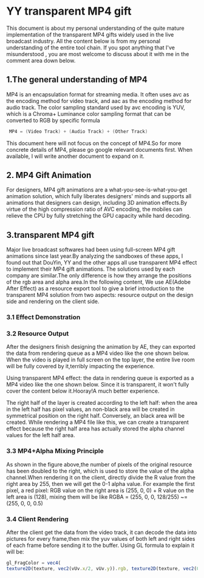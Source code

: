 # YY transparent MP4 gift

This document is about my personal understanding of the quite mature implementation of the transparent MP4 gifts widely used in the live broadcast industry. All the content below is from my personal understanding of the entire tool chain. If you spot anything that I've misunderstood , you are most welcome to discuss about it with me in the comment area down below.


## 1.The general understanding of MP4


MP4 is an encapsulation format for streaming media. It often uses avc as the encoding method for video track, and aac as the encoding method for audio track.  The color sampling standard used by avc encoding is YUV, which is a Chroma+ Luminance color sampling format that can be converted to RGB by specific formula

```c++
 MP4 = (Video Track) + (Audio Track) + (Other Track)
```

This document here will not focus on the concept of MP4.So for more concrete details of MP4, please go google relevant documents first. When available, I will write another document to expand on it.


## 2. MP4 Gift Animation

For designers, MP4 gift animations are a what-you-see-is-what-you-get animation solution, which fully liberates designers' minds and supports all animations that designers can design, including 3D animation effects.By virtue of the high compression ratio of AVC encoding, the mobiles can relieve the CPU by fully stretching the GPU capacity while hard decoding.


## 3.transparent MP4 gift

Major live broadcast softwares had been using full-screen MP4 gift animations since last year.By analyzing the sandboxes of these apps, I found out that DouYin, YY and the other apps all use transparent MP4 effect to implement their MP4 gift animations. The solutions used by each company are similar.The only difference is   how they arrange the positions of the rgb area and alpha area.In the following content, We use AE(Adobe After Effect) as a resource export tool to give a brief introduction to the transparent MP4 solution from two aspects: resource output on the design side and rendering on the client side.

### 3.1 Effect Demonstration
  

### 3.2 Resource Output

After the designers finish designing the animation by AE, they can exported the data from rendering queue as a MP4 video like the one shown below. When the video is played in full screen on the top layer, the entire live room will be fully covered by it,terribly impacting the experience.


Using transparent MP4 effect: the data in rendering queue is exported as a MP4 video like the one shown below. Since it is transparent, it won't fully cover the content below it.Hooray!A much better experience.


The right half of the layer is created according to the left half: when the area in the left half has pixel values, an non-black area will be created in symmetrical position on the right half. Conversely, an black area will be created. While rendering a MP4 file like this, we can create a transparent effect because the right half area has actually stored the alpha channel values for the left half area.

### 3.3 MP4+Alpha Mixing Principle
 
As shown in the figure above,the number of pixels of the original resource has been doubled to the right, which is used to store the value of the alpha channel.When rendering it on the client, directly divide the R value from the right area by 255, then we will get the 0-1 alpha value. For example the first pixel, a red pixel: RGB value on the right area is (255, 0, 0) + R value on the left area is (128), mixing them will be like RGBA = (255, 0, 0, 128/255) ~= (255, 0, 0, 0.5)


### 3.4 Client Rendering

After the client get the data from the video track, it can decode the data into pictures for every frame,then mix the yuv values of both left and right sides of each frame before sending it to the buffer. Using GL formula to explain it will be:

```js
gl_FragColor = vec4( 
texture2D(texture, vec2(vUv.x/2, vUv.y)).rgb, texture2D(texture, vec2(0.5 + vUv.x/2, vUv.y)).r );
```
